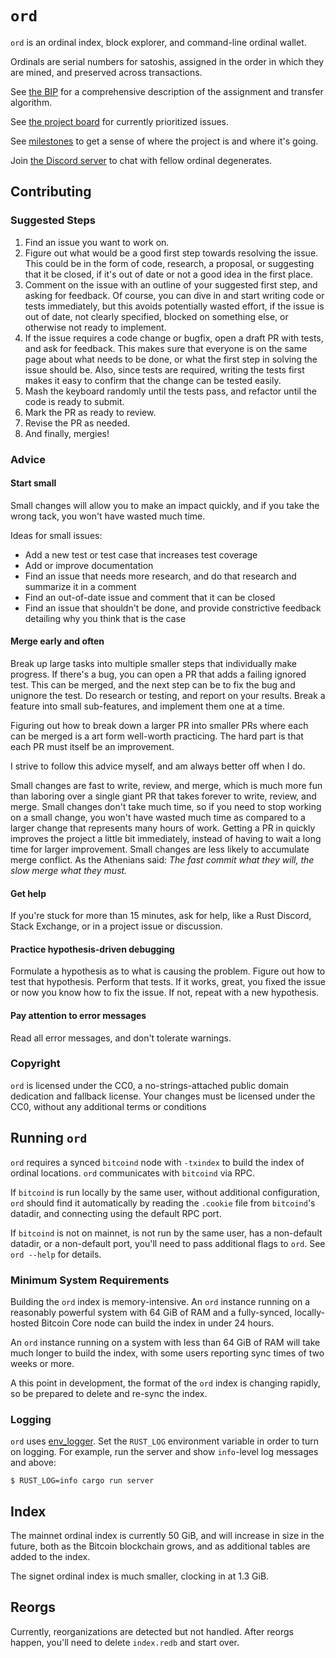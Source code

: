 `ord`
=====

`ord` is an ordinal index, block explorer, and command-line ordinal wallet.

Ordinals are serial numbers for satoshis, assigned in the order in which they
are mined, and preserved across transactions.

See [the BIP](bip.mediawiki) for a comprehensive description of the assignment
and transfer algorithm.

See [the project board](https://github.com/users/casey/projects/3/) for
currently prioritized issues.

See [milestones](https://github.com/casey/ord/milestones) to get a sense of
where the project is and where it's going.

Join [the Discord server](https://discord.gg/87cjuz4FYg) to chat with fellow
ordinal degenerates.

Contributing
------------

### Suggested Steps

1. Find an issue you want to work on.
2. Figure out what would be a good first step towards resolving the issue. This
   could be in the form of code, research, a proposal, or suggesting that it be
   closed, if it's out of date or not a good idea in the first place.
3. Comment on the issue with an outline of your suggested first step, and
   asking for feedback. Of course, you can dive in and start writing code or
   tests immediately, but this avoids potentially wasted effort, if the issue
   is out of date, not clearly specified, blocked on something else, or
   otherwise not ready to implement.
4. If the issue requires a code change or bugfix, open a draft PR with tests,
   and ask for feedback. This makes sure that everyone is on the same page
   about what needs to be done, or what the first step in solving the issue
   should be. Also, since tests are required, writing the tests first makes it
   easy to confirm that the change can be tested easily.
5. Mash the keyboard randomly until the tests pass, and refactor until the code
   is ready to submit.
6. Mark the PR as ready to review.
7. Revise the PR as needed.
8. And finally, mergies!

### Advice

#### Start small

Small changes will allow you to make an impact
quickly, and if you take the wrong tack, you won't have wasted much time.

Ideas for small issues:
- Add a new test or test case that increases test coverage
- Add or improve documentation
- Find an issue that needs more research, and do that research and summarize it
  in a comment
- Find an out-of-date issue and comment that it can be closed
- Find an issue that shouldn't be done, and provide constrictive feedback
  detailing why you think that is the case

#### Merge early and often

Break up large tasks into multiple smaller steps that individually make
progress. If there's a bug, you can open a PR that adds a failing ignored test.
This can be merged, and the next step can be to fix the bug and unignore the
test. Do research or testing, and report on your results. Break a feature into
small sub-features, and implement them one at a time.

Figuring out how to break down a larger PR into smaller PRs where each can be
merged is a art form well-worth practicing. The hard part is that each PR must
itself be an improvement.

I strive to follow this advice myself, and am always better off when I do.

Small changes are fast to write, review, and merge, which is much more fun than
laboring over a single giant PR that takes forever to write, review, and merge.
Small changes don't take much time, so if you need to stop working on a small
change, you won't have wasted much time as compared to a larger change that
represents many hours of work. Getting a PR in quickly improves the project a
little bit immediately, instead of having to wait a long time for larger
improvement. Small changes are less likely to accumulate merge conflict. As the
Athenians said: *The fast commit what they will, the slow merge what they
must.*

#### Get help

If you're stuck for more than 15 minutes, ask for help, like a Rust Discord,
Stack Exchange, or in a project issue or discussion.

#### Practice hypothesis-driven debugging

Formulate a hypothesis as to what is causing the problem. Figure out how to
test that hypothesis. Perform that tests. If it works, great, you fixed the
issue or now you know how to fix the issue. If not, repeat with a new
hypothesis.

#### Pay attention to error messages

Read all error messages, and don't tolerate warnings.

### Copyright

`ord` is licensed under the CC0, a no-strings-attached public domain dedication
and fallback license. Your changes must be licensed under the CC0, without any
additional terms or conditions

Running `ord`
-------------

`ord` requires a synced `bitcoind` node with `-txindex` to build the index of
ordinal locations. `ord` communicates with `bitcoind` via RPC.

If `bitcoind` is run locally by the same user, without additional
configuration, `ord` should find it automatically by reading the `.cookie` file
from `bitcoind`'s datadir, and connecting using the default RPC port.

If `bitcoind` is not on mainnet, is not run by the same user, has a non-default
datadir, or a non-default port, you'll need to pass additional flags to `ord`.
See `ord --help` for details.

### Minimum System Requirements

Building the `ord` index is memory-intensive. An `ord` instance running on a
reasonably powerful system with 64 GiB of RAM and a fully-synced,
locally-hosted Bitcoin Core node can build the index in under 24 hours.

An `ord` instance running on a system with less than 64 GiB of RAM will take
much longer to build the index, with some users reporting sync times of two
weeks or more.

A this point in development, the format of the `ord` index is changing rapidly,
so be prepared to delete and re-sync the index.

### Logging

`ord` uses [env_logger](https://docs.rs/env_logger/latest/env_logger/). Set the `RUST_LOG` environment variable in order to turn on logging. For example, run the server and show `info`-level log messages and above:

```
$ RUST_LOG=info cargo run server
```

Index
-----

The mainnet ordinal index is currently 50 GiB, and will increase in size in the
future, both as the Bitcoin blockchain grows, and as additional tables are
added to the index.

The signet ordinal index is much smaller, clocking in at 1.3 GiB.

Reorgs
------

Currently, reorganizations are detected but not handled. After reorgs happen,
you'll need to delete `index.redb` and start over.
